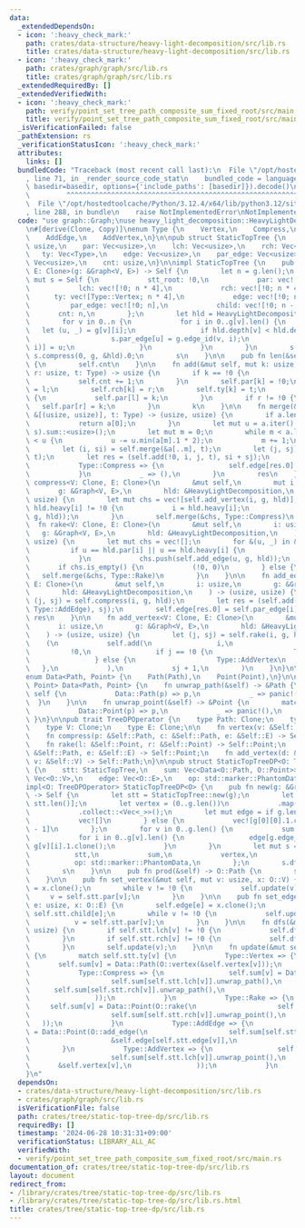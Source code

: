 ```yaml
---
data:
  _extendedDependsOn:
  - icon: ':heavy_check_mark:'
    path: crates/data-structure/heavy-light-decomposition/src/lib.rs
    title: crates/data-structure/heavy-light-decomposition/src/lib.rs
  - icon: ':heavy_check_mark:'
    path: crates/graph/graph/src/lib.rs
    title: crates/graph/graph/src/lib.rs
  _extendedRequiredBy: []
  _extendedVerifiedWith:
  - icon: ':heavy_check_mark:'
    path: verify/point_set_tree_path_composite_sum_fixed_root/src/main.rs
    title: verify/point_set_tree_path_composite_sum_fixed_root/src/main.rs
  _isVerificationFailed: false
  _pathExtension: rs
  _verificationStatusIcon: ':heavy_check_mark:'
  attributes:
    links: []
  bundledCode: "Traceback (most recent call last):\n  File \"/opt/hostedtoolcache/Python/3.12.4/x64/lib/python3.12/site-packages/onlinejudge_verify/documentation/build.py\"\
    , line 71, in _render_source_code_stat\n    bundled_code = language.bundle(stat.path,\
    \ basedir=basedir, options={'include_paths': [basedir]}).decode()\n          \
    \         ^^^^^^^^^^^^^^^^^^^^^^^^^^^^^^^^^^^^^^^^^^^^^^^^^^^^^^^^^^^^^^^^^^^^^^^^^^^^^^^^^\n\
    \  File \"/opt/hostedtoolcache/Python/3.12.4/x64/lib/python3.12/site-packages/onlinejudge_verify/languages/rust.py\"\
    , line 288, in bundle\n    raise NotImplementedError\nNotImplementedError\n"
  code: "use graph::Graph;\nuse heavy_light_decomposition::HeavyLightDecomposition;\n\
    \n#[derive(Clone, Copy)]\nenum Type {\n    Vertex,\n    Compress,\n    Rake,\n\
    \    AddEdge,\n    AddVertex,\n}\n\npub struct StaticTopTree {\n    stt_root:\
    \ usize,\n    par: Vec<usize>,\n    lch: Vec<usize>,\n    rch: Vec<usize>,\n \
    \   ty: Vec<Type>,\n    edge: Vec<usize>,\n    par_edge: Vec<usize>,\n    child:\
    \ Vec<usize>,\n    cnt: usize,\n}\n\nimpl StaticTopTree {\n    pub fn new<V: Clone,\
    \ E: Clone>(g: &Graph<V, E>) -> Self {\n        let n = g.len();\n        let\
    \ mut s = Self {\n            stt_root: !0,\n            par: vec![!0; n * 4],\n\
    \            lch: vec![!0; n * 4],\n            rch: vec![!0; n * 4],\n      \
    \      ty: vec![Type::Vertex; n * 4],\n            edge: vec![!0; n * 4],\n  \
    \          par_edge: vec![!0; n],\n            child: vec![!0; n - 1],\n     \
    \       cnt: n,\n        };\n        let hld = HeavyLightDecomposition::new(g);\n\
    \        for v in 0..n {\n            for i in 0..g[v].len() {\n             \
    \   let (u, _) = g[v][i];\n                if hld.depth[v] < hld.depth[u] {\n\
    \                    s.par_edge[u] = g.edge_id(v, i);\n                    s.child[g.edge_id(v,\
    \ i)] = u;\n                }\n            }\n        }\n        s.stt_root =\
    \ s.compress(0, g, &hld).0;\n        s\n    }\n\n    pub fn len(&self) -> usize\
    \ {\n        self.cnt\n    }\n\n    fn add(&mut self, mut k: usize, l: usize,\
    \ r: usize, t: Type) -> usize {\n        if k == !0 {\n            k = self.cnt;\n\
    \            self.cnt += 1;\n        }\n        self.par[k] = !0;\n        self.lch[k]\
    \ = l;\n        self.rch[k] = r;\n        self.ty[k] = t;\n        if l != !0\
    \ {\n            self.par[l] = k;\n        }\n        if r != !0 {\n         \
    \   self.par[r] = k;\n        }\n        k\n    }\n\n    fn merge(&mut self, a:\
    \ &[(usize, usize)], t: Type) -> (usize, usize) {\n        if a.len() == 1 {\n\
    \            return a[0];\n        }\n        let mut u = a.iter().map(|&(_, s)|\
    \ s).sum::<usize>();\n        let mut m = 0;\n        while m < a.len() && a[m].1\
    \ < u {\n            u -= u.min(a[m].1 * 2);\n            m += 1;\n        }\n\
    \        let (i, si) = self.merge(&a[..m], t);\n        let (j, sj) = self.merge(&a[m..],\
    \ t);\n        let res = (self.add(!0, i, j, t), si + sj);\n        match t {\n\
    \            Type::Compress => {\n                self.edge[res.0] = self.par_edge[a[m].0];\n\
    \            }\n            _ => (),\n        }\n        res\n    }\n\n    fn\
    \ compress<V: Clone, E: Clone>(\n        &mut self,\n        mut i: usize,\n \
    \       g: &Graph<V, E>,\n        hld: &HeavyLightDecomposition,\n    ) -> (usize,\
    \ usize) {\n        let mut chs = vec![self.add_vertex(i, g, hld)];\n        while\
    \ hld.heavy[i] != !0 {\n            i = hld.heavy[i];\n            chs.push(self.add_vertex(i,\
    \ g, hld));\n        }\n        self.merge(&chs, Type::Compress)\n    }\n\n  \
    \  fn rake<V: Clone, E: Clone>(\n        &mut self,\n        i: usize,\n     \
    \   g: &Graph<V, E>,\n        hld: &HeavyLightDecomposition,\n    ) -> (usize,\
    \ usize) {\n        let mut chs = vec![];\n        for &(u, _) in &g[i] {\n  \
    \          if u == hld.par[i] || u == hld.heavy[i] {\n                continue;\n\
    \            }\n            chs.push(self.add_edge(u, g, hld));\n        }\n \
    \       if chs.is_empty() {\n            (!0, 0)\n        } else {\n         \
    \   self.merge(&chs, Type::Rake)\n        }\n    }\n\n    fn add_edge<V: Clone,\
    \ E: Clone>(\n        &mut self,\n        i: usize,\n        g: &Graph<V, E>,\n\
    \        hld: &HeavyLightDecomposition,\n    ) -> (usize, usize) {\n        let\
    \ (j, sj) = self.compress(i, g, hld);\n        let res = (self.add(!0, j, !0,\
    \ Type::AddEdge), sj);\n        self.edge[res.0] = self.par_edge[i];\n       \
    \ res\n    }\n\n    fn add_vertex<V: Clone, E: Clone>(\n        &mut self,\n \
    \       i: usize,\n        g: &Graph<V, E>,\n        hld: &HeavyLightDecomposition,\n\
    \    ) -> (usize, usize) {\n        let (j, sj) = self.rake(i, g, hld);\n    \
    \    (\n            self.add(\n                i,\n                j,\n      \
    \          !0,\n                if j == !0 {\n                    Type::Vertex\n\
    \                } else {\n                    Type::AddVertex\n             \
    \   },\n            ),\n            sj + 1,\n        )\n    }\n}\n\n#[derive(Clone)]\n\
    enum Data<Path, Point> {\n    Path(Path),\n    Point(Point),\n}\n\nimpl<Path,\
    \ Point> Data<Path, Point> {\n    fn unwrap_path(&self) -> &Path {\n        match\
    \ self {\n            Data::Path(p) => p,\n            _ => panic!(),\n      \
    \  }\n    }\n\n    fn unwrap_point(&self) -> &Point {\n        match self {\n\
    \            Data::Point(p) => p,\n            _ => panic!(),\n        }\n   \
    \ }\n}\n\npub trait TreeDPOperator {\n    type Path: Clone;\n    type Point: Clone;\n\
    \    type V: Clone;\n    type E: Clone;\n\n    fn vertex(v: &Self::V) -> Self::Path;\n\
    \    fn compress(p: &Self::Path, c: &Self::Path, e: &Self::E) -> Self::Path;\n\
    \    fn rake(l: &Self::Point, r: &Self::Point) -> Self::Point;\n    fn add_edge(d:\
    \ &Self::Path, e: &Self::E) -> Self::Point;\n    fn add_vertex(d: &Self::Point,\
    \ v: &Self::V) -> Self::Path;\n}\n\npub struct StaticTopTreeDP<O: TreeDPOperator>\
    \ {\n    stt: StaticTopTree,\n    sum: Vec<Data<O::Path, O::Point>>,\n    vertex:\
    \ Vec<O::V>,\n    edge: Vec<O::E>,\n    op: std::marker::PhantomData<O>,\n}\n\n\
    impl<O: TreeDPOperator> StaticTopTreeDP<O> {\n    pub fn new(g: &Graph<O::V, O::E>)\
    \ -> Self {\n        let stt = StaticTopTree::new(g);\n        let mut sum = vec![Data::Path(O::vertex(&g.vertex(0)));\
    \ stt.len()];\n        let vertex = (0..g.len())\n            .map(|v| g.vertex(v).clone())\n\
    \            .collect::<Vec<_>>();\n        let mut edge = if g.len() == 1 {\n\
    \            vec![]\n        } else {\n            vec![g[0][0].1.clone(); g.len()\
    \ - 1]\n        };\n        for v in 0..g.len() {\n            sum[v] = Data::Path(O::vertex(&g.vertex(v)));\n\
    \            for i in 0..g[v].len() {\n                edge[g.edge_id(v, i)] =\
    \ g[v][i].1.clone();\n            }\n        }\n        let mut s = Self {\n \
    \           stt,\n            sum,\n            vertex,\n            edge,\n \
    \           op: std::marker::PhantomData,\n        };\n        s.dfs(s.stt.stt_root);\n\
    \        s\n    }\n\n    pub fn prod(&self) -> O::Path {\n        self.sum[self.stt.stt_root].unwrap_path().clone()\n\
    \    }\n\n    pub fn set_vertex(&mut self, mut v: usize, x: O::V) {\n        self.vertex[v]\
    \ = x.clone();\n        while v != !0 {\n            self.update(v);\n       \
    \     v = self.stt.par[v];\n        }\n    }\n\n    pub fn set_edge(&mut self,\
    \ e: usize, x: O::E) {\n        self.edge[e] = x.clone();\n        let mut v =\
    \ self.stt.child[e];\n        while v != !0 {\n            self.update(v);\n \
    \           v = self.stt.par[v];\n        }\n    }\n\n    fn dfs(&mut self, v:\
    \ usize) {\n        if self.stt.lch[v] != !0 {\n            self.dfs(self.stt.lch[v]);\n\
    \        }\n        if self.stt.rch[v] != !0 {\n            self.dfs(self.stt.rch[v]);\n\
    \        }\n        self.update(v);\n    }\n\n    fn update(&mut self, v: usize)\
    \ {\n        match self.stt.ty[v] {\n            Type::Vertex => {\n         \
    \       self.sum[v] = Data::Path(O::vertex(&self.vertex[v]));\n            }\n\
    \            Type::Compress => {\n                self.sum[v] = Data::Path(O::compress(\n\
    \                    self.sum[self.stt.lch[v]].unwrap_path(),\n              \
    \      self.sum[self.stt.rch[v]].unwrap_path(),\n                    &self.edge[self.stt.edge[v]],\n\
    \                ));\n            }\n            Type::Rake => {\n           \
    \     self.sum[v] = Data::Point(O::rake(\n                    self.sum[self.stt.lch[v]].unwrap_point(),\n\
    \                    self.sum[self.stt.rch[v]].unwrap_point(),\n             \
    \   ));\n            }\n            Type::AddEdge => {\n                self.sum[v]\
    \ = Data::Point(O::add_edge(\n                    self.sum[self.stt.lch[v]].unwrap_path(),\n\
    \                    &self.edge[self.stt.edge[v]],\n                ));\n    \
    \        }\n            Type::AddVertex => {\n                self.sum[v] = Data::Path(O::add_vertex(\n\
    \                    self.sum[self.stt.lch[v]].unwrap_point(),\n             \
    \       &self.vertex[v],\n                ));\n            }\n        }\n    }\n\
    }\n"
  dependsOn:
  - crates/data-structure/heavy-light-decomposition/src/lib.rs
  - crates/graph/graph/src/lib.rs
  isVerificationFile: false
  path: crates/tree/static-top-tree-dp/src/lib.rs
  requiredBy: []
  timestamp: '2024-06-28 10:31:31+09:00'
  verificationStatus: LIBRARY_ALL_AC
  verifiedWith:
  - verify/point_set_tree_path_composite_sum_fixed_root/src/main.rs
documentation_of: crates/tree/static-top-tree-dp/src/lib.rs
layout: document
redirect_from:
- /library/crates/tree/static-top-tree-dp/src/lib.rs
- /library/crates/tree/static-top-tree-dp/src/lib.rs.html
title: crates/tree/static-top-tree-dp/src/lib.rs
---
```

